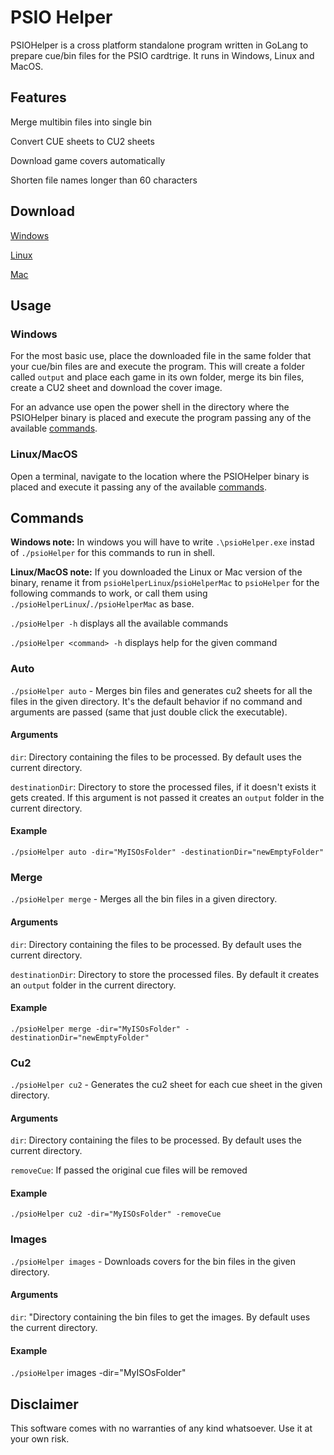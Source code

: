 # PSIO Helper

PSIOHelper is a cross platform standalone program written in GoLang to prepare cue/bin files for the PSIO cardtrige. It runs in Windows, Linux and MacOS.

## Features
Merge multibin files into single bin

Convert CUE sheets to CU2 sheets

Download game covers automatically

Shorten file names longer than 60 characters 

## Download
[Windows](https://github.com/ncirocco/psio-helper/releases/download/v0.2.1/psioHelper.exe)

[Linux](https://github.com/ncirocco/psio-helper/releases/download/v0.2.1/psioHelperLinux)

[Mac](https://github.com/ncirocco/psio-helper/releases/download/v0.2.1/psioHelperMac)

## Usage

### Windows
For the most basic use, place the downloaded file in the same folder that your cue/bin files are and execute the program. This will create a folder called `output` and place each game in its own folder, merge its bin files, create a CU2 sheet and download the cover image.

For an advance use open the power shell in the directory where the PSIOHelper binary is placed and execute the program passing any of the available [commands](https://github.com/ncirocco/psio-helper/blob/master/README.md#commands).

### Linux/MacOS
Open a terminal, navigate to the location where the PSIOHelper binary is placed and execute it passing any of the available [commands](https://github.com/ncirocco/psio-helper/blob/master/README.md#commands).

## Commands
**Windows note:** In windows you will have to write `.\psioHelper.exe` instad of `./psioHelper` for this commands to run in shell.

**Linux/MacOS note:** If you downloaded the Linux or Mac version of the binary, rename it from `psioHelperLinux`/`psioHelperMac` to `psioHelper` for the following commands to work, or call them using `./psioHelperLinux`/`./psioHelperMac` as base.

`./psioHelper -h` displays all the available commands

`./psioHelper <command> -h` displays help for the given command

### Auto
`./psioHelper auto` - Merges bin files and generates cu2 sheets for all the files in the given directory. It's the default behavior if no command and arguments are passed (same that just double click the executable).

#### Arguments
`dir`: Directory containing the files to be processed. By default uses the current directory.

`destinationDir`: Directory to store the processed files, if it doesn't exists it gets created. If this argument is not passed it creates an `output` folder in the current directory.

#### Example
`./psioHelper auto -dir="MyISOsFolder" -destinationDir="newEmptyFolder"`

### Merge
`./psioHelper merge` - Merges all the bin files in a given directory. 

#### Arguments
`dir`: Directory containing the files to be processed. By default uses the current directory.

`destinationDir`: Directory to store the processed files. By default it creates an `output` folder in the current directory.

#### Example
`./psioHelper merge -dir="MyISOsFolder" -destinationDir="newEmptyFolder"`

### Cu2
`./psioHelper cu2` - Generates the cu2 sheet for each cue sheet in the given directory.

#### Arguments
`dir`: Directory containing the files to be processed. By default uses the current directory.

`removeCue`: If passed the original cue files will be removed

#### Example
`./psioHelper cu2 -dir="MyISOsFolder" -removeCue`

### Images
`./psioHelper images` - Downloads covers for the bin files in the given directory.

#### Arguments
`dir`: "Directory containing the bin files to get the images. By default uses the current directory.

#### Example
`./psioHelper` images -dir="MyISOsFolder"


## Disclaimer
This software comes with no warranties of any kind whatsoever. Use it at your own risk.
